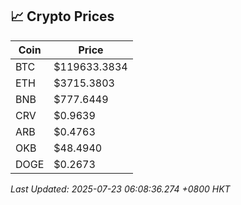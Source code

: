 ## 📈 Crypto Prices

| Coin | Price |
| ---- | ----- |
| BTC | $119633.3834 |
| ETH | $3715.3803 |
| BNB | $777.6449 |
| CRV | $0.9639 |
| ARB | $0.4763 |
| OKB | $48.4940 |
| DOGE | $0.2673 |

_Last Updated: 2025-07-23 06:08:36.274 +0800 HKT_
